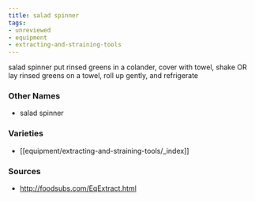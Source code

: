 ```yaml
---
title: salad spinner
tags:
- unreviewed
- equipment
- extracting-and-straining-tools
---
```

salad spinner put rinsed greens in a colander, cover with towel, shake OR lay rinsed greens on a towel, roll up gently, and refrigerate

### Other Names

* salad spinner

### Varieties

* [[equipment/extracting-and-straining-tools/_index]]

### Sources
* http://foodsubs.com/EqExtract.html
